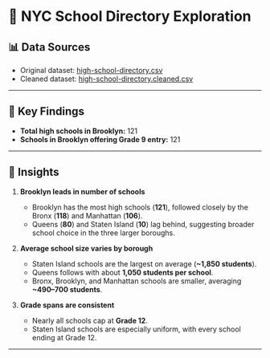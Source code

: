 # 🗽 NYC School Directory Exploration  

## 📊 Data Sources
- Original dataset: [high-school-directory.csv](https://drive.google.com/file/d/1lb9ehsbMyYHQ28HoAvsX58eN23G6dIfM/view?usp=drive_link)  
- Cleaned dataset: [high-school-directory.cleaned.csv](https://drive.google.com/file/d/1HKEe8M_p-fB-cmejB-WQNFfW_6Z1nwGb/view?usp=sharing)  

---

## 🔎 Key Findings
- **Total high schools in Brooklyn:** 121  
- **Schools in Brooklyn offering Grade 9 entry:** 121  

---

## 📌 Insights
1. **Brooklyn leads in number of schools**  
   - Brooklyn has the most high schools (**121**), followed closely by the Bronx (**118**) and Manhattan (**106**).  
   - Queens (**80**) and Staten Island (**10**) lag behind, suggesting broader school choice in the three larger boroughs.  

2. **Average school size varies by borough**  
   - Staten Island schools are the largest on average (**~1,850 students**).  
   - Queens follows with about **1,050 students per school**.  
   - Bronx, Brooklyn, and Manhattan schools are smaller, averaging **~490–700 students**.  

3. **Grade spans are consistent**  
   - Nearly all schools cap at **Grade 12**.  
   - Staten Island schools are especially uniform, with every school ending at Grade 12.  

---
